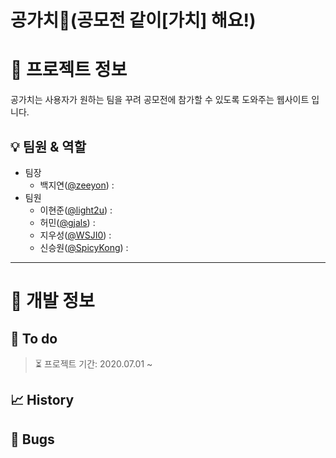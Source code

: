 <!-- 마크다운 사용 방법 참고: https://heropy.blog/2017/09/30/markdown/ -->
# 공가치🤝(공모전 같이[가치] 해요\!)

# 📕 프로젝트 정보

공가치는 사용자가 원하는 팀을 꾸려 공모전에 참가할 수 있도록 도와주는 웹사이트 입니다.

## 💡 팀원 & 역할
<!-- 역할 추후 작성. -->
* 팀장
    * 백지연([@zeeyon](https://github.com/zeeyon)) : 
* 팀원
    * 이현준([@light2u](https://github.com/light2u)) : 
    * 허민([@gjals](https://github.com/gjals)) : 
    * 지우성([@WSJI0](https://github.com/WSJI0)) : 
    * 신승원([@SpicyKong](https://github.com/SpicyKong)) : 

<!-- 추후에 작성할 내용들.

## 프로젝트 개요

(대개 사람들이 공모전을 참여할 때에는 서로 잘 아는 사람과 팀을 꾸려 참가합니다. 때문에 자신의 전공분야와 다른 팀원을 구하기란 쉽지 않습니다. 게다가 대학에 다니고 있지 않다면 팀을 꾸리기는 더더욱 어려워 집니다. 이러한 문제점을 해결하기 위해 게시판 형식의 사이트도 존재하지만, 익명 게시판의 특성상 신뢰성이 떨어지고 팀원을 찾는 과정이 번거롭다는 단점이 있습니다. 따라서 본 프로젝트에서는 분류 기능과 평점 서비스를 통해 기존의 문제점을 보완하고 팀원을 구하는데에 있어 소모되는 시간과 노력을 최소화 하고자 합니다.)

## 개발환경

```
개발환경 추가
```

## 사용방법

```
사용방법 추가
```

-->

---
# 📗 개발 정보


<!-- To do 작성 양식
* **test1:**

    * simple details
    * simple details

-->
## 🔎 To do
> ⏳ 프로젝트 기간: 2020.07.01 ~


<!-- History 작성 양식(마지막 ***까지임)
* **2020.07.02**

    * 추가된 내용1 (@SpicyKong, 승원)
    * 추가된 내용2 (@hongildong, 길동)

***
-->
## 📈 History


<!-- Bugs 작성 양식
* **버전정보/날짜/@닉네임(이름)**
    * 버그 내용


버그를 고쳤다면
1. 해당 버그내용을 delete한다.
2. 해당 버그내용의 양쪽을 물결표시(~) 두 개로 감싸고 @닉네임(이름)추가
1번과 2번중 무엇이 좋을까요?

2번예시
* **버전정보/날짜/@닉네임(이름)**
    * 버그 내용
    ~~* 버그 내용~~ @SpicyKong(승원)
    * 버그 내용

-->
## 🦗 Bugs

<!--

# COPYING / LICENSE	

-->
